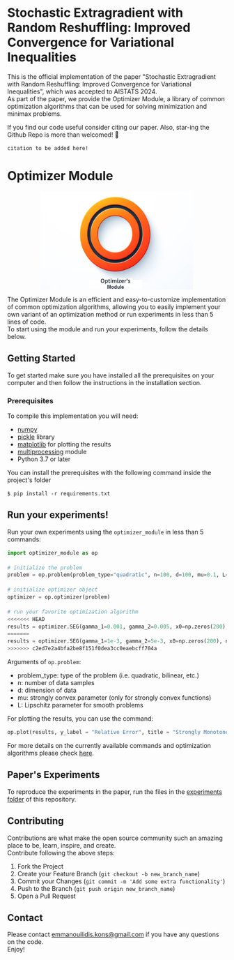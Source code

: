 # Stochastic Extragradient with Random Reshuffling: Improved Convergence for Variational Inequalities

This is the official implementation of the paper "Stochastic Extragradient with Random Reshuffling: Improved Convergence for Variational Inequalities", which was accepted to AISTATS 2024.   
As part of the paper, we provide the Optimizer Module, a library of common optimization algorithms that can be used for solving minimization and minimax problems. 

If you find our code useful consider citing our paper. Also, star-ing the Github Repo is more than welcomed! 🌟
```
citation to be added here!
```

# Optimizer Module 
<!-- GETTING STARTED -->
<p align="center">
  <img src="op_logo.png" alt="Logo" width="350" height="225" align="center">
</p>

The Optimizer Module is an efficient and easy-to-customize implementation of common optimization algorithms, allowing you to easily implement your own variant of an optimization method or run experiments in less than 5 lines of code.   
To start using the module and run your experiments, follow the details below.


## Getting Started
To get started make sure you have installed all the prerequisites on your computer and then follow the instructions in the installation section.

### Prerequisites
To compile this implementation you will need:
- [numpy](https://numpy.org/install/)
- [pickle](https://docs.python.org/3/library/pickle.html) library
- [matplotlib](https://matplotlib.org/) for plotting the results
- [multiprocessing](https://docs.python.org/3/library/multiprocessing.html) module
- Python 3.7 or later

You can install the prerequisites with the following command inside the project's folder
```
$ pip install -r requirements.txt
```

## Run your experiments!
Run your own experiments using the `optimizer_module` in less than 5 commands:

```python
import optimizer_module as op

# initialize the problem
problem = op.problem(problem_type="quadratic", n=100, d=100, mu=0.1, L=10)

# initialize optimizer object  
optimizer = op.optimizer(problem)

# run your favorite optimization algorithm
<<<<<<< HEAD
results = optimizer.SEG(gamma_1=0.001, gamma_2=0.005, x0=np.zeros(200), n_iter=10 ** 6, trials=10, rr=True)
=======
results = optimizer.SEG(gamma_1=1e-3, gamma_2=5e-3, x0=np.zeros(200), n_iter=10**6, trials=10)
>>>>>>> c2ed7e2a4bfa2be8f151f0dea3cc0eaebcff704a
```
Arguments of ```op.problem```:
* problem_type: type of the problem (i.e. quadratic, bilinear, etc.)
* n: number of data samples
* d: dimension of data
* mu: strongly convex parameter (only for strongly convex functions)
* L: Lipschitz parameter for smooth problems  

For plotting the results, you can use the command:  
```python
op.plot(results, y_label = "Relative Error", title = "Strongly Monotone Game")
```

For more details on the currently available commands and optimization algorithms please check [here]([https://github.com/emmanouilidisk/Stochastic-ExtraGradient-with-RR/blob/main/docs/supported_opts_algo](https://github.com/emmanouilidisk/Stochastic-ExtraGradient-with-RR/blob/main/docs/README.md)). 

<!-- Experiments from paper -->
## Paper's Experiments

To reproduce the experiments in the paper, run the files in the [experiments folder](https://github.com/emmanouilidisk/Stochastic-ExtraGradient-with-RR/tree/main/experiments) of this repository.

<!-- CONTRIBUTING -->
## Contributing

Contributions are what make the open source community such an amazing place to be, learn, inspire, and create.  
Contribute following the above steps:

1. Fork the Project
2. Create your Feature Branch (`git checkout -b new_branch_name`)
3. Commit your Changes (`git commit -m 'Add some extra functionality'`)
4. Push to the Branch (`git push origin new_branch_name`)
5. Open a Pull Request  


<!-- CONTACT -->
## Contact

Please contact emmanouilidis.kons@gmail.com if you have any questions on the code.   
Enjoy!


